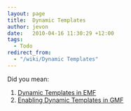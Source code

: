 ```yaml
---
layout: page
title:  Dynamic Templates
author: jevon
date:   2010-04-16 11:30:29 +12:00
tags:
  - Todo
redirect_from:
  - "/wiki/Dynamic Templates"
---
```


Did you mean:

1. [Dynamic Templates in EMF](dynamic-templates-in-EMF.md)
1. [Enabling Dynamic Templates in GMF](enabling-dynamic-templates-in-GMF.md)
